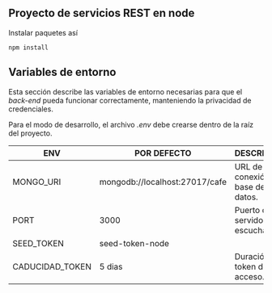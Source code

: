 ## Proyecto de servicios REST en node



Instalar paquetes así

``````
npm install
``````
## Variables de entorno

Esta sección describe las variables de entorno necesarias para que el *back-end* pueda funcionar correctamente, manteniendo la privacidad de credenciales.

Para el modo de desarrollo, el archivo *.env* debe crearse dentro de la raíz del proyecto.

| ENV             | POR DEFECTO                    | DESCRIPCIÓN                            |
| --------------- | ------------------------------ | -------------------------------------- |
| MONGO_URI       | mongodb://localhost:27017/cafe | URL de la conexión a la base de datos. |
| PORT            | 3000                           | Puerto que el servidor escucha.        |
| SEED_TOKEN      | seed-token-node                |                                        |
| CADUCIDAD_TOKEN | 5 dias                         | Duración del token de acceso.          |

